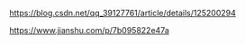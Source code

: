 https://blog.csdn.net/qq_39127761/article/details/125200294


https://www.jianshu.com/p/7b095822e47a